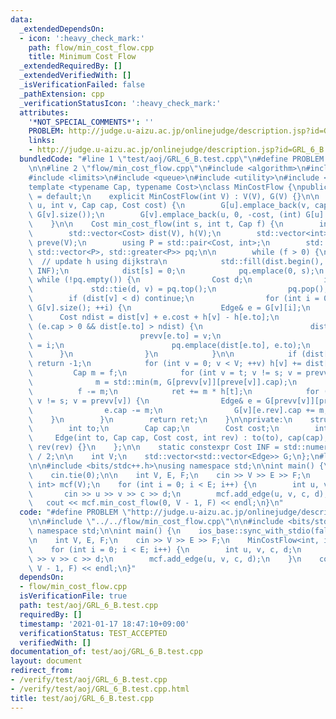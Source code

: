 ```yaml
---
data:
  _extendedDependsOn:
  - icon: ':heavy_check_mark:'
    path: flow/min_cost_flow.cpp
    title: Minimum Cost Flow
  _extendedRequiredBy: []
  _extendedVerifiedWith: []
  _isVerificationFailed: false
  _pathExtension: cpp
  _verificationStatusIcon: ':heavy_check_mark:'
  attributes:
    '*NOT_SPECIAL_COMMENTS*': ''
    PROBLEM: http://judge.u-aizu.ac.jp/onlinejudge/description.jsp?id=GRL_6_B
    links:
    - http://judge.u-aizu.ac.jp/onlinejudge/description.jsp?id=GRL_6_B
  bundledCode: "#line 1 \"test/aoj/GRL_6_B.test.cpp\"\n#define PROBLEM \"http://judge.u-aizu.ac.jp/onlinejudge/description.jsp?id=GRL_6_B\"\
    \n\n#line 2 \"flow/min_cost_flow.cpp\"\n#include <algorithm>\n#include <functional>\n\
    #include <limits>\n#include <queue>\n#include <utility>\n#include <vector>\n\n\
    template <typename Cap, typename Cost>\nclass MinCostFlow {\npublic:\n    MinCostFlow()\
    \ = default;\n    explicit MinCostFlow(int V) : V(V), G(V) {}\n\n    void add_edge(int\
    \ u, int v, Cap cap, Cost cost) {\n        G[u].emplace_back(v, cap, cost, (int)\
    \ G[v].size());\n        G[v].emplace_back(u, 0, -cost, (int) G[u].size() - 1);\n\
    \    }\n\n    Cost min_cost_flow(int s, int t, Cap f) {\n        int ret = 0;\n\
    \        std::vector<Cost> dist(V), h(V);\n        std::vector<int> prevv(V),\
    \ preve(V);\n        using P = std::pair<Cost, int>;\n        std::priority_queue<P,\
    \ std::vector<P>, std::greater<P>> pq;\n\n        while (f > 0) {\n          \
    \  // update h using dijkstra\n            std::fill(dist.begin(), dist.end(),\
    \ INF);\n            dist[s] = 0;\n            pq.emplace(0, s);\n           \
    \ while (!pq.empty()) {\n                Cost d;\n                int v;\n   \
    \             std::tie(d, v) = pq.top();\n                pq.pop();\n        \
    \        if (dist[v] < d) continue;\n                for (int i = 0; i < (int)\
    \ G[v].size(); ++i) {\n                    Edge& e = G[v][i];\n              \
    \      Cost ndist = dist[v] + e.cost + h[v] - h[e.to];\n                    if\
    \ (e.cap > 0 && dist[e.to] > ndist) {\n                        dist[e.to] = ndist;\n\
    \                        prevv[e.to] = v;\n                        preve[e.to]\
    \ = i;\n                        pq.emplace(dist[e.to], e.to);\n              \
    \      }\n                }\n            }\n\n            if (dist[t] == INF)\
    \ return -1;\n            for (int v = 0; v < V; ++v) h[v] += dist[v];\n\n   \
    \         Cap m = f;\n            for (int v = t; v != s; v = prevv[v]) {\n  \
    \              m = std::min(m, G[prevv[v]][preve[v]].cap);\n            }\n  \
    \          f -= m;\n            ret += m * h[t];\n            for (int v = t;\
    \ v != s; v = prevv[v]) {\n                Edge& e = G[prevv[v]][preve[v]];\n\
    \                e.cap -= m;\n                G[v][e.rev].cap += m;\n        \
    \    }\n        }\n        return ret;\n    }\n\nprivate:\n    struct Edge {\n\
    \        int to;\n        Cap cap;\n        Cost cost;\n        int rev;\n   \
    \     Edge(int to, Cap cap, Cost cost, int rev) : to(to), cap(cap), cost(cost),\
    \ rev(rev) {}\n    };\n\n    static constexpr Cost INF = std::numeric_limits<Cost>::max()\
    \ / 2;\n\n    int V;\n    std::vector<std::vector<Edge>> G;\n};\n#line 4 \"test/aoj/GRL_6_B.test.cpp\"\
    \n\n#include <bits/stdc++.h>\nusing namespace std;\n\nint main() {\n    ios_base::sync_with_stdio(false);\n\
    \    cin.tie(0);\n\n    int V, E, F;\n    cin >> V >> E >> F;\n    MinCostFlow<int,\
    \ int> mcf(V);\n    for (int i = 0; i < E; i++) {\n        int u, v, c, d;\n \
    \       cin >> u >> v >> c >> d;\n        mcf.add_edge(u, v, c, d);\n    }\n \
    \   cout << mcf.min_cost_flow(0, V - 1, F) << endl;\n}\n"
  code: "#define PROBLEM \"http://judge.u-aizu.ac.jp/onlinejudge/description.jsp?id=GRL_6_B\"\
    \n\n#include \"../../flow/min_cost_flow.cpp\"\n\n#include <bits/stdc++.h>\nusing\
    \ namespace std;\n\nint main() {\n    ios_base::sync_with_stdio(false);\n    cin.tie(0);\n\
    \n    int V, E, F;\n    cin >> V >> E >> F;\n    MinCostFlow<int, int> mcf(V);\n\
    \    for (int i = 0; i < E; i++) {\n        int u, v, c, d;\n        cin >> u\
    \ >> v >> c >> d;\n        mcf.add_edge(u, v, c, d);\n    }\n    cout << mcf.min_cost_flow(0,\
    \ V - 1, F) << endl;\n}"
  dependsOn:
  - flow/min_cost_flow.cpp
  isVerificationFile: true
  path: test/aoj/GRL_6_B.test.cpp
  requiredBy: []
  timestamp: '2021-01-17 18:47:10+09:00'
  verificationStatus: TEST_ACCEPTED
  verifiedWith: []
documentation_of: test/aoj/GRL_6_B.test.cpp
layout: document
redirect_from:
- /verify/test/aoj/GRL_6_B.test.cpp
- /verify/test/aoj/GRL_6_B.test.cpp.html
title: test/aoj/GRL_6_B.test.cpp
---
```

